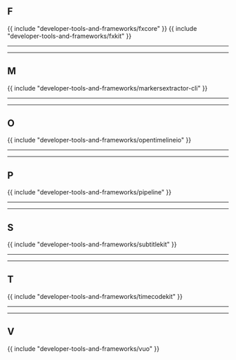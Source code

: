 ## F

{{ include "developer-tools-and-frameworks/fxcore" }}
{{ include "developer-tools-and-frameworks/fxkit" }}

---


---

## M

{{ include "developer-tools-and-frameworks/markersextractor-cli" }}

---


---

## O

{{ include "developer-tools-and-frameworks/opentimelineio" }}

---


---

## P

{{ include "developer-tools-and-frameworks/pipeline" }}

---


---

## S

{{ include "developer-tools-and-frameworks/subtitlekit" }}

---


---

## T

{{ include "developer-tools-and-frameworks/timecodekit" }}

---


---

## V

{{ include "developer-tools-and-frameworks/vuo" }}